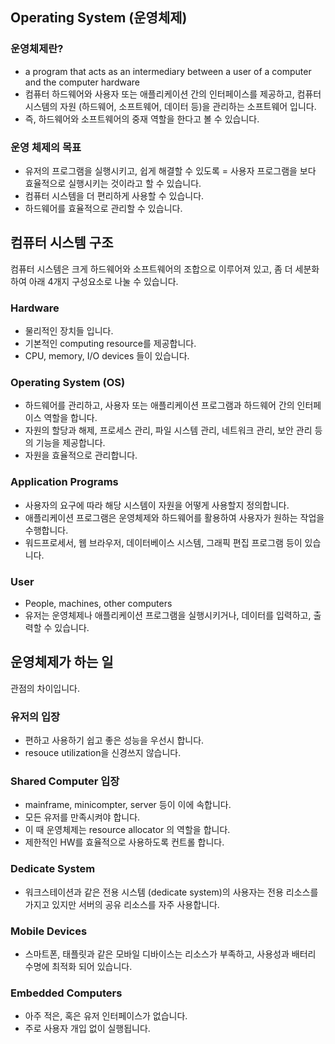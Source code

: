 ## Operating System (운영체제)

### 운영체제란?
- a program that acts as an intermediary between a user of a computer and the computer hardware
- 컴퓨터 하드웨어와 사용자 또는 애플리케이션 간의 인터페이스를 제공하고, 컴퓨터 시스템의 자원 (하드웨어, 소프트웨어, 데이터 등)을 관리하는 소프트웨어 입니다.
- 즉, 하드웨어와 소프트웨어의 중재 역할을 한다고 볼 수 있습니다.

### 운영 체제의 목표
- 유저의 프로그램을 실행시키고, 쉽게 해결할 수 있도록 = 사용자 프로그램을 보다 효율적으로 실행시키는 것이라고 할 수 있습니다.
- 컴퓨터 시스템을 더 편리하게 사용할 수 있습니다.
- 하드웨어를 효율적으로 관리할 수 있습니다.

## 컴퓨터 시스템 구조
컴퓨터 시스템은 크게 하드웨어와 소프트웨어의 조합으로 이루어져 있고, 좀 더 세분화 하여 아래 4개지 구성요소로 나눌 수 있습니다.

### Hardware
- 물리적인 장치들 입니다.
- 기본적인 computing resource를 제공합니다.
- CPU, memory, I/O devices 들이 있습니다.

### Operating System (OS)
- 하드웨어를 관리하고, 사용자 또는 애플리케이션 프로그램과 하드웨어 간의 인터페이스 역할을 합니다. 
- 자원의 할당과 해제, 프로세스 관리, 파일 시스템 관리, 네트워크 관리, 보안 관리 등의 기능을 제공합니다.
- 자원을 효율적으로 관리합니다.

### Application Programs
- 사용자의 요구에 따라 해당 시스템이 자원을 어떻게 사용할지 정의합니다.
- 애플리케이션 프로그램은 운영체제와 하드웨어를 활용하여 사용자가 원하는 작업을 수행합니다.
- 워드프로세서, 웹 브라우저, 데이터베이스 시스템, 그래픽 편집 프로그램 등이 있습니다.

### User
- People, machines, other computers
- 유저는 운영체제나 애플리케이션 프로그램을 실행시키거나, 데이터를 입력하고, 출력할 수 있습니다.

## 운영체제가 하는 일
관점의 차이입니다.

### 유저의 입장
- 편하고 사용하기 쉽고 좋은 성능을 우선시 합니다.
- resouce utilization을 신경쓰지 않습니다.

### Shared Computer 입장
- mainframe, minicompter, server 등이 이에 속합니다.
- 모든 유저를 만족시켜야 합니다.
- 이 때 운영체제는 resource allocator 의 역할을 합니다.
- 제한적인 HW를 효율적으로 사용하도록 컨트롤 합니다.

### Dedicate System
- 워크스테이션과 같은 전용 시스템 (dedicate system)의 사용자는 전용 리소스를 가지고 있지만 서버의 공유 리소스를 자주 사용합니다.

### Mobile Devices
- 스마트폰, 태플릿과 같은 모바일 디바이스는 리소스가 부족하고, 사용성과 배터리 수명에 최적화 되어 있습니다.

### Embedded Computers
- 아주 적은, 혹은 유저 인터페이스가 없습니다.
- 주로 사용자 개입 없이 실행됩니다.